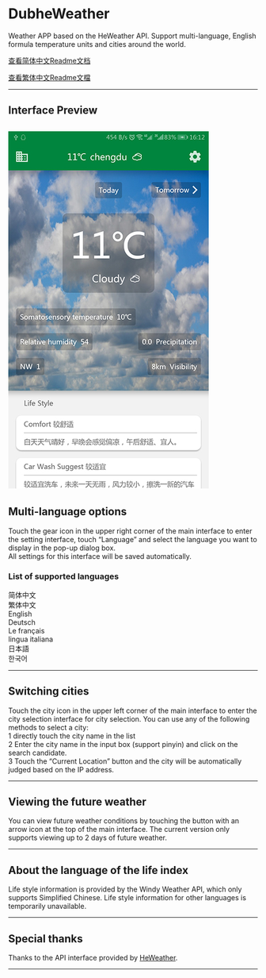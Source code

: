 # DubheWeather

Weather APP based on the HeWeather API. Support multi-language, English formula temperature units and cities around the world.  

[查看简体中文Readme文档](https://github.com/DubheBroken/DubheWeather/blob/master/Readme-zh_cn.md)  

[查看繁体中文Readme文檔](https://github.com/DubheBroken/DubheWeather/blob/master/Readme-zh_tw.md)  

---------------------------------------
## Interface Preview
![Main interface](https://github.com/DubheBroken/DubheWeather/blob/master/readme_image/Screenshot_main_en.jpg)
---------------------------------------
## Multi-language options
Touch the gear icon in the upper right corner of the main interface to enter the setting interface, touch “Language” and select the language you want to display in the pop-up dialog box.  
All settings for this interface will be saved automatically.
### List of supported languages
简体中文  
繁体中文  
English  
Deutsch  
Le français  
lingua italiana  
日本語  
한국어  

---------------------------------------
## Switching cities
Touch the city icon in the upper left corner of the main interface to enter the city selection interface for city selection. You can use any of the following methods to select a city:  
1 directly touch the city name in the list  
2 Enter the city name in the input box (support pinyin) and click on the search candidate.  
3 Touch the “Current Location” button and the city will be automatically judged based on the IP address.

---------------------------------------
## Viewing the future weather
You can view future weather conditions by touching the button with an arrow icon at the top of the main interface. The current version only supports viewing up to 2 days of future weather.

---------------------------------------
## About the language of the life index
Life style information is provided by the Windy Weather API, which only supports Simplified Chinese. Life style information for other languages ​​is temporarily unavailable.

---------------------------------------
## Special thanks  
Thanks to the API interface provided by [HeWeather](http://www.heweather.com).

---------------------------------------
